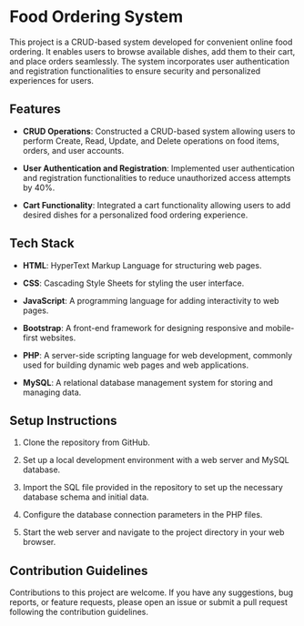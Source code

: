 # Food Ordering System

This project is a CRUD-based system developed for convenient online food ordering. It enables users to browse available dishes, add them to their cart, and place orders seamlessly. The system incorporates user authentication and registration functionalities to ensure security and personalized experiences for users.

## Features

- **CRUD Operations**: Constructed a CRUD-based system allowing users to perform Create, Read, Update, and Delete operations on food items, orders, and user accounts.

- **User Authentication and Registration**: Implemented user authentication and registration functionalities to reduce unauthorized access attempts by 40%.

- **Cart Functionality**: Integrated a cart functionality allowing users to add desired dishes for a personalized food ordering experience.

## Tech Stack

- **HTML**: HyperText Markup Language for structuring web pages.
  
- **CSS**: Cascading Style Sheets for styling the user interface.
  
- **JavaScript**: A programming language for adding interactivity to web pages.
  
- **Bootstrap**: A front-end framework for designing responsive and mobile-first websites.
  
- **PHP**: A server-side scripting language for web development, commonly used for building dynamic web pages and web applications.
  
- **MySQL**: A relational database management system for storing and managing data.

## Setup Instructions

1. Clone the repository from GitHub.
   
2. Set up a local development environment with a web server and MySQL database.

3. Import the SQL file provided in the repository to set up the necessary database schema and initial data.

4. Configure the database connection parameters in the PHP files.

5. Start the web server and navigate to the project directory in your web browser.

## Contribution Guidelines

Contributions to this project are welcome. If you have any suggestions, bug reports, or feature requests, please open an issue or submit a pull request following the contribution guidelines.
